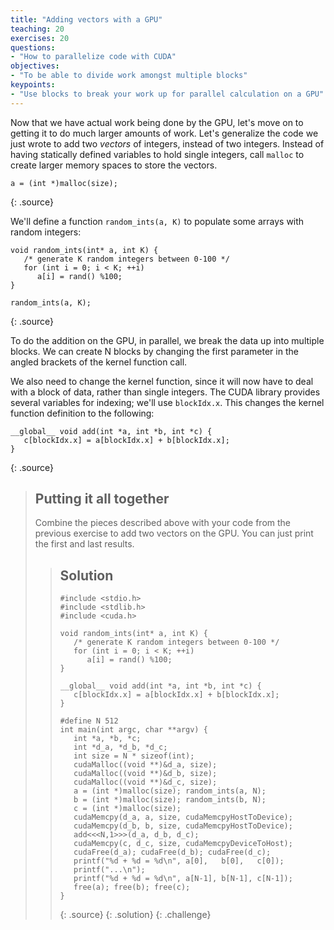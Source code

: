 ```yaml
---
title: "Adding vectors with a GPU"
teaching: 20
exercises: 20
questions:
- "How to parallelize code with CUDA"
objectives:
- "To be able to divide work amongst multiple blocks"
keypoints:
- "Use blocks to break your work up for parallel calculation on a GPU"
---
```


Now that we have actual work being done by the GPU, let's move on to getting it to do much larger amounts of work. Let's generalize the code we just wrote to add two _vectors_ of integers, instead of two integers. Instead of having statically defined variables to hold single integers, call `malloc` to create larger memory spaces to store the vectors. 

~~~
a = (int *)malloc(size); 
~~~
{: .source}

We'll define a function `random_ints(a, K)` to populate some arrays with random integers:

~~~
void random_ints(int* a, int K) {
   /* generate K random integers between 0-100 */
   for (int i = 0; i < K; ++i)
      a[i] = rand() %100;
}

random_ints(a, K);
~~~
{: .source}

To do the addition on the GPU, in parallel, we break the data up into multiple blocks. We can create N blocks by changing the first parameter in the angled brackets of the kernel function call.

We also need to change the kernel function, since it will now have to deal with a block of data, rather than single integers. The CUDA library provides several variables for indexing; we'll use `blockIdx.x`. This changes the kernel function definition to the following:

~~~
__global__ void add(int *a, int *b, int *c) {
   c[blockIdx.x] = a[blockIdx.x] + b[blockIdx.x];
}
~~~
{: .source}

> ## Putting it all together
> Combine the pieces described above with your code from the previous exercise to add two vectors on the GPU.
> You can just print the first and last results.
> 
> > ## Solution
> > ~~~
> > #include <stdio.h>
> > #include <stdlib.h>
> > #include <cuda.h>
> > 
> > void random_ints(int* a, int K) {
> >    /* generate K random integers between 0-100 */
> >    for (int i = 0; i < K; ++i)
> >       a[i] = rand() %100;
> > }
> > 
> > __global__ void add(int *a, int *b, int *c) {
> >    c[blockIdx.x] = a[blockIdx.x] + b[blockIdx.x];
> > }
> > 
> > #define N 512
> > int main(int argc, char **argv) {
> >    int *a, *b, *c;
> >    int *d_a, *d_b, *d_c;
> >    int size = N * sizeof(int);
> >    cudaMalloc((void **)&d_a, size);
> >    cudaMalloc((void **)&d_b, size);
> >    cudaMalloc((void **)&d_c, size);
> >    a = (int *)malloc(size); random_ints(a, N);
> >    b = (int *)malloc(size); random_ints(b, N);
> >    c = (int *)malloc(size);
> >    cudaMemcpy(d_a, a, size, cudaMemcpyHostToDevice);
> >    cudaMemcpy(d_b, b, size, cudaMemcpyHostToDevice);
> >    add<<<N,1>>>(d_a, d_b, d_c);
> >    cudaMemcpy(c, d_c, size, cudaMemcpyDeviceToHost);
> >    cudaFree(d_a); cudaFree(d_b); cudaFree(d_c);
> >    printf("%d + %d = %d\n", a[0],   b[0],   c[0]);
> >    printf("...\n");
> >    printf("%d + %d = %d\n", a[N-1], b[N-1], c[N-1]);
> >    free(a); free(b); free(c);
> > }
> > ~~~
> > {: .source}
> {: .solution}
{: .challenge}

